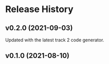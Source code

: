 # Release History

## v0.2.0 (2021-09-03)
Updated with the latest track 2 code generator.

## v0.1.0 (2021-08-10)
